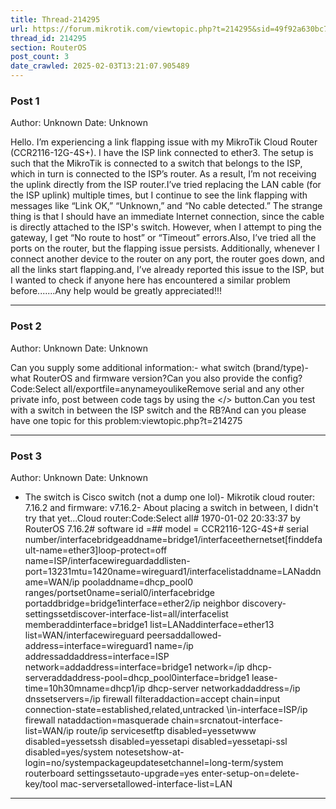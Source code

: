 ```yaml
---
title: Thread-214295
url: https://forum.mikrotik.com/viewtopic.php?t=214295&sid=49f92a630bc7970d8ca50523be880e8f
thread_id: 214295
section: RouterOS
post_count: 3
date_crawled: 2025-02-03T13:21:07.905489
---
```


### Post 1
Author: Unknown
Date: Unknown

Hello. I’m experiencing a link flapping issue with my MikroTik Cloud Router (CCR2116-12G-4S+). I have the ISP link connected to ether3. The setup is such that the MikroTik is connected to a switch that belongs to the ISP, which in turn is connected to the ISP’s router. As a result, I’m not receiving the uplink directly from the ISP router.I’ve tried replacing the LAN cable (for the ISP uplink) multiple times, but I continue to see the link flapping with messages like “Link OK,” “Unknown,” and “No cable detected.” The strange thing is that I should have an immediate Internet connection, since the cable is directly attached to the ISP's switch. However, when I attempt to ping the gateway, I get “No route to host” or “Timeout” errors.Also, I’ve tried all the ports on the router, but the flapping issue persists. Additionally, whenever I connect another device to the router on any port, the router goes down, and all the links start flapping.and, I’ve already reported this issue to the ISP, but I wanted to check if anyone here has encountered a similar problem before.......Any help would be greatly appreciated!!!

---
### Post 2
Author: Unknown
Date: Unknown

Can you supply some additional information:- what switch (brand/type)- what RouterOS and firmware version?Can you also provide the config?Code:Select all/exportfile=anynameyoulikeRemove serial and any other private info, post between code tags by using the </> button.Can you test with a switch in between the ISP switch and the RB?And can you please have one topic for this problem:viewtopic.php?t=214275

---
### Post 3
Author: Unknown
Date: Unknown

- The switch is Cisco switch (not a dump one lol)- Mikrotik cloud router: 7.16.2 and firmware: v7.16.2- About placing a switch in between, I didn't try that yet...Cloud router:Code:Select all# 1970-01-02 20:33:37 by RouterOS 7.16.2# software id =## model = CCR2116-12G-4S+# serial number/interfacebridgeaddname=bridge1/interfaceethernetset[finddefault-name=ether3]loop-protect=off name=ISP/interfacewireguardaddlisten-port=13231mtu=1420name=wireguard1/interfacelistaddname=LANaddname=WAN/ip pooladdname=dhcp_pool0 ranges/portset0name=serial0/interfacebridge portaddbridge=bridge1interface=ether2/ip neighbor discovery-settingssetdiscover-interface-list=all/interfacelist memberaddinterface=bridge1 list=LANaddinterface=ether13 list=WAN/interfacewireguard peersaddallowed-address=interface=wireguard1 name=\/ip addressaddaddress=interface=ISP network=addaddress=interface=bridge1 network=/ip dhcp-serveraddaddress-pool=dhcp_pool0interface=bridge1 lease-time=10h30mname=dhcp1/ip dhcp-server networkaddaddress=/ip dnssetservers=/ip firewall filteraddaction=accept chain=input connection-state=established,related,untracked \in-interface=ISP/ip firewall nataddaction=masquerade chain=srcnatout-interface-list=WAN/ip route/ip servicesetftp disabled=yessetwww disabled=yessetssh disabled=yessetapi disabled=yessetapi-ssl disabled=yes/system notesetshow-at-login=no/systempackageupdatesetchannel=long-term/system routerboard settingssetauto-upgrade=yes enter-setup-on=delete-key/tool mac-serversetallowed-interface-list=LAN

---
